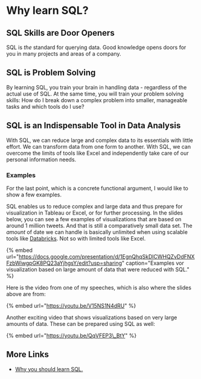 # Why learn SQL?

## SQL Skills are Door Openers

SQL is _the_ standard for querying data. Good knowledge opens doors for you in many projects and areas of a company.

## SQL is Problem Solving

By learning SQL, you train your brain in handling data - regardless of the actual use of SQL. At the same time, you will train your problem solving skills: How do I break down a complex problem into smaller, manageable tasks and which tools do I use?

## SQL is an Indispensable Tool in Data Analysis

With SQL, we can reduce large and complex data to its essentials with little effort. We can transform data from one form to another. With SQL, we can overcome the limits of tools like Excel and independently take care of our personal information needs.

### Examples

For the last point, which is a concrete functional argument, I would like to show a few examples.

SQL enables us to reduce complex and large data and thus prepare for visualization in Tableau or Excel, or for further processing. In the slides below, you can see a few examples of visualizations that are based on around 1 million tweets. And that is still a comparatively small data set. The _amount_ of date we can handle is basically unlimited when using scalable tools like [Databricks](https://databricks.com/). Not so with limited tools like Excel.

{% embed url="https://docs.google.com/presentation/d/1EgnQhqSkDlCWHQZvDdFNXFzbWiwgpGK8PQ23aYjhgsY/edit?usp=sharing" caption="Examples vor visualization based on large amount of data that were reduced with SQL." %}

Here is the video from one of my speeches, which is also where the slides above are from:

{% embed url="https://youtu.be/V15NS1N4dRU" %}

Another exciting video that shows visualizations based on very large amounts of data. These can be prepared using SQL as well:

{% embed url="https://youtu.be/QqVFEP3\_BtY" %}

## More Links

* [Why you should learn SQL.](https://www.linkedin.com/pulse/why-you-should-learn-sql-brewster-knowlton)

